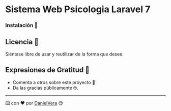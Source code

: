 # Sistema Web Psicologia Laravel 7


### Instalación 🚀


## Licencia 📄

Siéntase libre de usar y reutilizar de la forma que desee.

## Expresiones de Gratitud 🎁

* Comenta a otros sobre este proyecto 📢
* Da las gracias públicamente 🤓.

---
⌨️ con ❤️ por [DanielVera](https://github.com/DanielVera987) 😊
